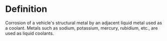 # Definition

Corrosion of a vehicle's structural metal by an adjacent liquid metal
used as a coolant. Metals such as sodium, potassium, mercury, rubidium,
etc., are used as liquid coolants.
